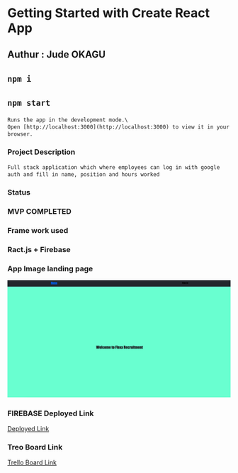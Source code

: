 # Getting Started with Create React App

## Authur : Jude OKAGU

## `npm i`

## `npm start`

```
Runs the app in the development mode.\
Open [http://localhost:3000](http://localhost:3000) to view it in your browser.

```

### Project Description

```
Full stack application which where employees can log in with google auth and fill in name, position and hours worked

```

### Status

### MVP COMPLETED

### Frame work used

### Ract.js + Firebase

### App Image landing page

![FLEXX](public/FLEXX.png)

### FIREBASE Deployed Link

[Deployed Link](https://e-comm-6609c.web.app/)

### Treo Board Link

[Trello Board Link](https://trello.com/b/k0ReEM0o/e-commerce-full-stack-application)
